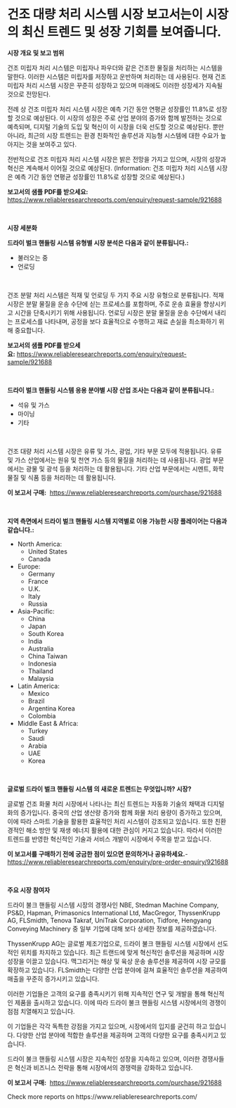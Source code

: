 <p><h1>건조 대량 처리 시스템 시장 보고서는이 시장의 최신 트렌드 및 성장 기회를 보여줍니다.</h1></p><p><strong>시장 개요 및 보고 범위</strong></p>
<p><p>건조 미립자 처리 시스템은 미립자나 파우더와 같은 건조한 물질을 처리하는 시스템을 말한다. 이러한 시스템은 미립자를 저장하고 운반하며 처리하는 데 사용된다. 현재 건조 미립자 처리 시스템 시장은 꾸준히 성장하고 있으며 미래에도 이러한 성장세가 지속될 것으로 전망된다. </p><p>전례 상 건조 미립자 처리 시스템 시장은 예측 기간 동안 연평균 성장률인 11.8%로 성장할 것으로 예상된다. 이 시장의 성장은 주로 산업 분야의 증가와 함께 발전하는 것으로 예측되며, 디지털 기술의 도입 및 혁신이 이 시장을 더욱 선도할 것으로 예상된다. 뿐만 아니라, 최근의 시장 트렌드는 환경 친화적인 솔루션과 지능형 시스템에 대한 수요가 높아지는 것을 보여주고 있다.</p><p>전반적으로 건조 미립자 처리 시스템 시장은 밝은 전망을 가지고 있으며, 시장의 성장과 혁신은 계속해서 이어질 것으로 예상된다. (Information: 건조 미립자 처리 시스템 시장은 예측 기간 동안 연평균 성장률인 11.8%로 성장할 것으로 예상된다.)</p></p>
<p><strong>보고서의 샘플 PDF를 받으세요:</strong> <a href="https://www.reliableresearchreports.com/enquiry/request-sample/921688">https://www.reliableresearchreports.com/enquiry/request-sample/921688</a></p>
<p>&nbsp;</p>
<p><strong>시장 세분화</strong></p>
<p><strong>드라이 벌크 핸들링 시스템 유형별 시장 분석은 다음과 같이 분류됩니다.:</strong></p>
<p><ul><li>불러오는 중</li><li>언로딩</li></ul></p>
<p>&nbsp;</p>
<p><p>건조 분말 처리 시스템은 적재 및 언로딩 두 가지 주요 시장 유형으로 분류됩니다. 적재 시장은 분말 물질을 운송 수단에 싣는 프로세스를 포함하며, 주로 운송 효율을 향상시키고 시간을 단축시키기 위해 사용됩니다. 언로딩 시장은 분말 물질을 운송 수단에서 내리는 프로세스를 나타내며, 공정을 보다 효율적으로 수행하고 재료 손실을 최소화하기 위해 중요합니다.</p></p>
<p><strong>보고서의 샘플 PDF를 받으세요:</strong>&nbsp;<a href="https://www.reliableresearchreports.com/enquiry/request-sample/921688">https://www.reliableresearchreports.com/enquiry/request-sample/921688</a></p>
<p>&nbsp;</p>
<p><strong> 드라이 벌크 핸들링 시스템 응용 분야별 시장 산업 조사는 다음과 같이 분류됩니다.:</strong></p>
<p><ul><li>석유 및 가스</li><li>마이닝</li><li>기타</li></ul></p>
<p>&nbsp;</p>
<p><p>건조 대량 처리 시스템 시장은 유류 및 가스, 광업, 기타 부문 모두에 적용됩니다. 유류 및 가스 산업에서는 원유 및 천연 가스 등의 물질을 처리하는 데 사용됩니다. 광업 부문에서는 광물 및 광석 등을 처리하는 데 활용됩니다. 기타 산업 부문에서는 시멘트, 화학물질 및 식품 등을 처리하는 데 활용됩니다.</p></p>
<p><strong>이 보고서 구매:</strong>&nbsp; <a href="https://www.reliableresearchreports.com/purchase/921688">https://www.reliableresearchreports.com/purchase/921688</a></p>
<p>&nbsp;</p>
<p><strong>지역 측면에서 드라이 벌크 핸들링 시스템 지역별로 이용 가능한 시장 플레이어는 다음과 같습니다.:</strong></p>
<p><ul>
    <li>
        North America:
        <ul>
            <li>United States</li>
            <li>Canada</li>
        </ul>
    </li>
    <li>
        Europe:
        <ul>
            <li>Germany</li>
            <li>France</li>
            <li>U.K.</li>
            <li>Italy</li>
            <li>Russia</li>
        </ul>
    </li>
    <li>
        Asia-Pacific:
        <ul>
            <li>China</li>
            <li>Japan</li>
            <li>South Korea</li>
            <li>India</li>
            <li>Australia</li>
            <li>China Taiwan</li>
            <li>Indonesia</li>
            <li>Thailand</li>
            <li>Malaysia</li>
        </ul>
    </li>
    <li>
        Latin America:
        <ul>
            <li>Mexico</li>
            <li>Brazil</li>
            <li>Argentina Korea</li>
            <li>Colombia</li>
        </ul>
    </li>
    <li>
        Middle East & Africa:
        <ul>
            <li>Turkey</li>
            <li>Saudi</li>
            <li>Arabia</li>
            <li>UAE</li>
            <li>Korea</li>
        </ul>
    </li>
    </ul></p>
<p>&nbsp;</p>
<p><strong>글로벌 드라이 벌크 핸들링 시스템 의 새로운 트렌드는 무엇입니까? 시장?</strong></p>
<p><p>글로벌 건조 화물 처리 시장에서 나타나는 최신 트렌드는 자동화 기술의 채택과 디지털화의 증가입니다. 중국의 산업 생산량 증가와 함께 화물 처리 용량이 증가하고 있으며, 이에 따라 스마트 기술을 활용한 효율적인 처리 시스템이 강조되고 있습니다. 또한 친환경적인 해소 방안 및 재생 에너지 활용에 대한 관심이 커지고 있습니다. 따라서 이러한 트렌드를 반영한 혁신적인 기술과 서비스 개발이 시장에서 주목을 받고 있습니다.</p></p>
<p><strong>이 보고서를 구매하기 전에 궁금한 점이 있으면 문의하거나 공유하세요.</strong>- <a href="https://www.reliableresearchreports.com/enquiry/pre-order-enquiry/921688">https://www.reliableresearchreports.com/enquiry/pre-order-enquiry/921688</a></p>
<p>&nbsp;</p>
<p><strong>주요 시장 참여자</strong></p>
<p><p>드라이 불크 핸들링 시스템 시장의 경쟁사인 NBE, Stedman Machine Company, PS&D, Hapman, Primasonics International Ltd, MacGregor, ThyssenKrupp AG, FLSmidth, Tenova Takraf, UniTrak Corporation, Tidfore, Hengyang Conveying Machinery 중 일부 기업에 대해 보다 상세한 정보를 제공하겠습니다.</p><p>ThyssenKrupp AG는 글로벌 제조기업으로, 드라이 불크 핸들링 시스템 시장에서 선도적인 위치를 차지하고 있습니다. 최근 트랜드에 맞게 혁신적인 솔루션을 제공하며 시장 성장을 이끌고 있습니다. 맥그리거는 해상 및 육상 운송 솔루션을 제공하여 시장 규모를 확장하고 있습니다. FLSmidth는 다양한 산업 분야에 걸쳐 효율적인 솔루션을 제공하여 매출을 꾸준히 증가시키고 있습니다.</p><p>이러한 기업들은 고객의 요구를 충족시키기 위해 지속적인 연구 및 개발을 통해 혁신적인 제품을 출시하고 있습니다. 이에 따라 드라이 불크 핸들링 시스템 시장에서의 경쟁이 점점 치열해지고 있습니다.</p><p>이 기업들은 각각 독특한 강점을 가지고 있으며, 시장에서의 입지를 굳건히 하고 있습니다. 다양한 산업 분야에 적합한 솔루션을 제공하며 고객의 다양한 요구를 충족시키고 있습니다.</p><p>드라이 불크 핸들링 시스템 시장은 지속적인 성장을 지속하고 있으며, 이러한 경쟁사들은 혁신과 비즈니스 전략을 통해 시장에서의 경쟁력을 강화하고 있습니다.</p></p>
<p><strong>이 보고서 구매:</strong>&nbsp;&nbsp;<a href="https://www.reliableresearchreports.com/purchase/921688">https://www.reliableresearchreports.com/purchase/921688</a></p>
<p>Check more reports on https://www.reliableresearchreports.com/</p>
